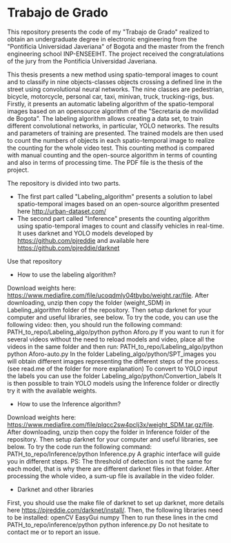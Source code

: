 # Trabajo de Grado

This repository presents the code of my "Trabajo de Grado" realized to obtain an undergraduate degree in electronic engineering from the "Pontificia Universidad Javeriana" of Bogota and the master from the french engineering school INP-ENSEEIHT. The project received the congratulations of the jury from the Pontificia Universidad Javeriana.

This thesis presents a new method using spatio-temporal images to count and to classify in nine objects-classes objects crossing a defined line in the street using convolutional neural networks. The nine classes are pedestrian, bicycle, motorcycle, personal car, taxi, minivan, truck, trucking-rigs, bus. Firstly, it presents an automatic labeling algorithm of the spatio-temporal images based on an opensource algorithm of the "Secretaria de movilidad de Bogota". The labeling algorithm allows creating a data set, to train different convolutional networks, in particular, YOLO networks. The results and parameters of training are presented. The trained models are then used to count the numbers of objects in each spatio-temporal image to realize the counting for the whole video test. This counting method is compared with manual counting and the open-source algorithm in terms of counting and also in terms of processing time.
The PDF file is the thesis of the project.

The repository is divided into two parts.
- The first part called "Labeling_algorithm" presents a solution to label spatio-temporal images based on an open-source algorithm presented here http://urban-dataset.com/
- The second part called "Inference" presents the counting algorithm using spatio-temporal images to count and classify vehicles in real-time. It uses darknet and YOLO models developed by https://github.com/pjreddie and available here https://github.com/pjreddie/darknet

Use that repository

- How to use the labeling algorithm?

Download weights here: https://www.mediafire.com/file/ucoqdmly04tbybo/weight.rar/file.
After downloading, unzip then copy the folder (weight_SDM) in Labeling_algorithm folder of the repository.
Then setup darknet for your computer and useful libraries, see below.
To try the code, you can use the following video: 
then, you should run the following command: PATH_to_repo/Labeling_algo/python python Aforo.py
If you want to run it for several videos without the need to reload models and video, place all the videos in the same folder and then run: PATH_to_repo/Labeling_algo/python python Aforo-auto.py
In the folder Labeling_algo/python/SPT_images you will obtain different images representing the different steps of the process. (see read.me of the folder for more explanation)
To convert to YOLO input the labels you can use the folder Labeling_algo/python/Convertion_labels
It is then possible to train YOLO models using the Inference folder or directly try it with the available weights.

- How to use the Inference algorithm?

Download weights here: https://www.mediafire.com/file/plqcc2sw4pclj3x/weight_SDM.tar.gz/file.
After downloading, unzip then copy the folder in Inference folder of the repository.
Then setup darknet for your computer and useful libraries, see below.
To try the code run the following command: PATH_to_repo/Inference/python Inference.py
A graphic interface will guide you in different steps. PS: The threshold of detection is not the same for each model, that is why there are different darknet files in that folder.
After processing the whole video, a sum-up file is available in the video folder.

- Darknet and other libraries

First, you should use the make file of darknet to set up darknet, more details here https://pjreddie.com/darknet/install/. Then, the following libraries need to be installed:
openCV
EasyGui
numpy
Then to run these lines in the cmd PATH_to_repo/inference/python python inference.py
Do not hesitate to contact me or to report an issue.
